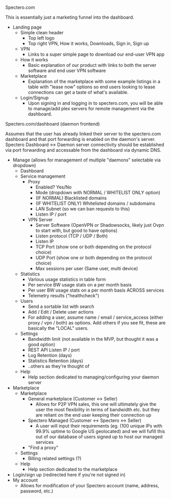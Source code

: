 Spectero.com

This is essentially just a marketing funnel into the dashboard.

- Landing page
  - Simple clean header
    - Top left logo
    - Top right VPN, How it works, Downloads, Sign in, Sign up
  - VPN
    - Links to a super simple page to download our end-user VPN app
  - How it works
    - Basic explanation of our product with links to both the server software and end user VPN software
  - Marketplace
    - Explanation of the marketplace with some example listings in a table with "lease now" options so end users looking to lease connections can get a taste of what's available.
  - Login/Signup
    - Upon signing in and logging in to spectero.com, you will be able to manage/add plex servers for remote management via the dashboard.
    
Spectero.com/dashboard (daemon frontend)

Assumes that the user has already linked their server to the spectero.com dashboard and that port forwarding is enabled on the daemon's server. Spectero Dashboard <-> Daemon server connectivity should be established via port forwarding and accessable from the dashboard via dynamic DNS.

- Manage (allows for management of multiple "daemons" selectable via dropdown)
  - Dashboard
  - Service management
    - Proxy
      - Enabled? Yes/No
      - Mode (dropdown with NORMAL / WHITELIST ONLY option)
      - (IF NORMAL) Blacklisted domains
      - (IF WHITELIST ONLY) Whitelisted domains / subdomains
      - LAN Subnet (so we can ban requests to this)
      - Listen IP / port
    - VPN Server
      - Server Software (OpenVPN or Shadowsocks, likely just Ovpn to start with, but good to have options)
      - Listen protocol (TCP / UDP / Both)
      - Listen IP
      - TCP Port (show one or both depending on the protocol choice)
      - UDP Port (show one or both depending on the protocol choice)
      - Max sessions per user (Same user, multi device)
  - Statistics
    - Various usage statistics in table form
    - Per service BW usage stats on a per month basis
    - Per user BW usage stats on a per month basis ACROSS services
    - Telemetry results ("healthcheck")
  - Users
    - Send a sortable list with search
    - Add / Edit / Delete user actions
    - For adding a user, assume name / email / service_access (either proxy / vpn / both) as options. Add others if you see fit, these are basically the "LOCAL" users.
  - Settings
    - Bandwidth limit (not available in the MVP, but thought it was a good option)
    - REST API Listen IP / port
    - Log Retention (days)
    - Statistics Retention (days)
    - ..others as they're thought of
  - Help
    - Help section dedicated to managing/configuring your daemon server
- Marketplace
  - Marketplace
  	- General marketplace (Customer <-> Seller)
  		- Allows for P2P VPN sales, this one will ultimately give the user the most flexibility in terms of bandwidth etc. but they are reliant on the end user keeping their connection up
  	- Spectero Managed (Customer <-> Spectero <-> Seller)
  		- A user will input their requirements (eg. (100 unique IPs with 99.9% uptime to Google US geolocated) and we will fufill this out of our database of users signed up to host our managed services
    - "Find a proxy"
  - Settings
    - Billing related settings (?)
  - Help
    - Help section dedicated to the marketplace
- Login/sign up (redirected here if you're not signed in)
- My account
  - Allows for modification of your Spectero account (name, address, password, etc.)
